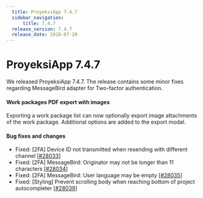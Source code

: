```yaml
---
  title: ProyeksiApp 7.4.7
  sidebar_navigation:
      title: 7.4.7
  release_version: 7.4.7
  release_date: 2018-07-20
---
```



# ProyeksiApp 7.4.7

We released ProyeksiApp 7.4.7. The release contains some minor fixes
regarding MessageBird adapter for Two-factor authentication.

#### Work packages PDF export with images

Exporting a work package list can now optionally export image
attachments of the work package. Additional options are added to the
export modal.

#### Bug fixes and changes

  - Fixed: \[2FA\] Device ID not transmitted when resending with
    different channel
    \[[\#28033](https://community.proyeksiapp.com/wp/28033)\]
  - Fixed: \[2FA\] MessageBird: Originator may not be longer than 11
    characters \[[\#28034](https://community.proyeksiapp.com/wp/28034)\]
  - Fixed: \[2FA\] MessageBird:
    <span class="explanatory-dictionary-highlight" data-definition="explanatory-dictionary-definition-12">User</span>
    language may be
    empty \[[\#28035](https://community.proyeksiapp.com/wp/28035)\]
  - Fixed: \[Styling\] Prevent scrolling body when reaching bottom of
    project autocompleter
    \[[\#28039](https://community.proyeksiapp.com/wp/28039)\]


